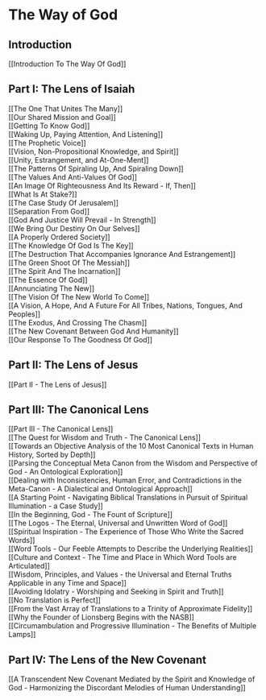 # The Way of God

## Introduction

[[Introduction To The Way Of God]]  

## Part I: The Lens of Isaiah

[[The One That Unites The Many]]   
[[Our Shared Mission and Goal]]   
[[Getting To Know God]]  
[[Waking Up, Paying Attention, And Listening]]  
[[The Prophetic Voice]]  
[[Vision, Non-Propositional Knowledge, and Spirit]]  
[[Unity, Estrangement, and At-One-Ment]]  
[[The Patterns Of Spiraling Up, And Spiraling Down]]  
[[The Values And Anti-Values Of God]]  
[[An Image Of Righteousness And Its Reward - If, Then]]  
[[What Is At Stake?]]  
[[The Case Study Of Jerusalem]]  
[[Separation From God]]  
[[God And Justice Will Prevail - In Strength]]  
[[We Bring Our Destiny On Our Selves]]  
[[A Properly Ordered Society]]  
[[The Knowledge Of God Is The Key]]  
[[The Destruction That Accompanies Ignorance And Estrangement]]  
[[The Green Shoot Of The Messiah]]  
[[The Spirit And The Incarnation]]  
[[The Essence Of God]]  
[[Annunciating The New]]  
[[The Vision Of The New World To Come]]  
[[A Vision, A Hope, And A Future For All Tribes, Nations, Tongues, And Peoples]]  
[[The Exodus, And Crossing The Chasm]]  
[[The New Covenant Between God And Humanity]]  
[[Our Response To The Goodness Of God]]  

## Part II: The Lens of Jesus 

[[Part II - The Lens of Jesus]]  


## Part III: The Canonical Lens 

[[Part III - The Canonical Lens]]  
[[The Quest for Wisdom and Truth - The Canonical Lens]]  
[[Towards an Objective Analysis of the 10 Most Canonical Texts in Human History, Sorted by Depth]]  
[[Parsing the Conceptual Meta Canon from the Wisdom and Perspective of God - An Ontological Exploration]]  
[[Dealing with Inconsistencies, Human Error, and Contradictions in the Meta-Canon - A Dialectical and Ontological Approach]]  
[[A Starting Point - Navigating Biblical Translations in Pursuit of Spiritual Illumination - a Case Study]]  
[[In the Beginning, God - The Fount of Scripture]]  
[[The Logos - The Eternal, Universal and Unwritten Word of God]]  
[[Spiritual Inspiration - The Experience of Those Who Write the Sacred Words]]  
[[Word Tools - Our Feeble Attempts to Describe the Underlying Realities]]  
[[Culture and Context - The Time and Place in Which Word Tools are Articulated]]  
[[Wisdom, Principles, and Values - the Universal and Eternal Truths Applicable in any Time and Space]]  
[[Avoiding Idolatry - Worshiping and Seeking in Spirit and Truth]]  
[[No Translation is Perfect]]  
[[From the Vast Array of Translations to a Trinity of Approximate Fidelity]]  
[[Why the Founder of Lionsberg Begins with the NASB]]  
[[Circumambulation and Progressive Illumination - The Benefits of Multiple Lamps]]  

## Part IV: The Lens of the New Covenant

[[A Transcendent New Covenant Mediated by the Spirit and Knowledge of God - Harmonizing the Discordant Melodies of Human Understanding]]  
